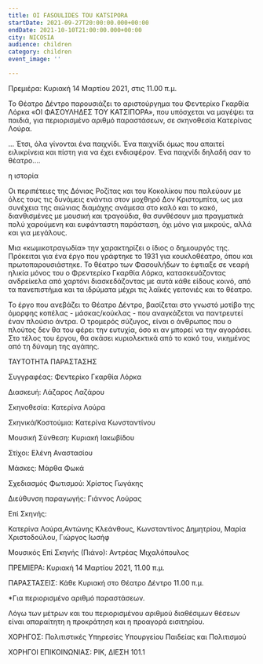 ```yaml
---
title: OI FASOULIDES TOU KATSIPORA
startDate: 2021-09-27T20:00:00.000+00:00
endDate: 2021-10-10T21:00:00.000+00:00
city: NICOSIA
audience: children
category: children
event_image: ''

---
```

Πρεμιέρα:  Κυριακή 14 Μαρτίου 2021, στις 11.00 π.μ.

 

Το Θέατρο Δέντρο παρουσιάζει το αριστούργημα του Φεντερίκο Γκαρθία Λόρκα «ΟΙ ΦΑΣΟΥΛΗΔΕΣ ΤΟΥ ΚΑΤΣΙΠΟΡΑ», που υπόσχεται να μαγέψει τα παιδιά, για περιορισμένο αριθμό παραστάσεων, σε σκηνοθεσία Κατερίνας Λούρα.

 

… Έτσι, όλα γίνονται ένα παιχνίδι. Ένα παιχνίδι όμως που απαιτεί ειλικρίνεια και πίστη για να έχει ενδιαφέρον. Ένα παιχνίδι δηλαδή σαν το θέατρο.…

 

η ιστορία

Οι περιπέτειες της Δόνιας Ροζίτας και του Κοκολίκου που παλεύουν με όλες τους τις δυνάμεις ενάντια στον μοχθηρό Δον Κριστομπίτα, ως μια συνέχεια της αιώνιας διαμάχης ανάμεσα στο καλό και το κακό, διανθισμένες με μουσική και τραγούδια, θα συνθέσουν μια πραγματικά πολύ χαρούμενη και ευφάνταστη παράσταση, όχι μόνο για μικρούς, αλλά και για μεγάλους.

 

Μια «κωμικοτραγωδία» την χαρακτηρίζει ο ίδιος ο δημιουργός της. Πρόκειται για ένα έργο που γράφτηκε το 1931 για κουκλοθέατρο, όπου και πρωτοπαρουσιάστηκε. Το θέατρο των Φασουλήδων το έφτιαξε σε νεαρή ηλικία μόνος του ο Φρεντερίκο Γκαρθία Λόρκα, κατασκευάζοντας ανδρείκελα από χαρτόνι διασκεδάζοντας με αυτά κάθε είδους κοινό, από τα πανεπιστήμια και τα ιδρύματα μέχρι τις λαϊκές γειτονιές και το θέατρο.

 

Το έργο που ανεβάζει το Θέατρο Δέντρο, βασίζεται στο γνωστό μοτίβο της όμορφης κοπέλας - μάσκας/κούκλας - που αναγκάζεται να παντρευτεί έναν πλούσιο άντρα. Ο τρομερός σύζυγος, είναι ο άνθρωπος που ο πλούτος δεν θα του φέρει την ευτυχία, όσο κι αν μπορεί να την αγοράσει. Στο τέλος του έργου, θα σκάσει κυριολεκτικά από το κακό του, νικημένος από τη δύναμη της αγάπης.

 

ΤΑΥΤΟΤΗΤΑ ΠΑΡΑΣΤΑΣΗΣ

Συγγραφέας: Φεντερίκο Γκαρθία Λόρκα  

Διασκευή: Λάζαρος Λαζάρου

Σκηνοθεσία: Κατερίνα Λούρα

Σκηνικά/Κοστούμια:  Κατερίνα Κωνσταντίνου

Μουσική Σύνθεση: Κυριακή Ιακωβίδου 

Στίχοι: Ελένη Αναστασίου

Μάσκες: Μάρθα Φωκά

Σχεδιασμός Φωτισμού: Χρίστος Γωγάκης 

Διεύθυνση παραγωγής: Γιάννος Λούρας

 

Επί Σκηνής:

Κατερίνα Λούρα,Αντώνης Κλεάνθους, Κωνσταντίνος Δημητρίου, Μαρία Χριστοδούλου, Γιώργος Ιωσήφ

Μουσικός Επί Σκηνής (Πιάνο): Αντρέας Μιχαλόπουλος

 

ΠΡΕΜΙΕΡΑ: Κυριακή 14 Μαρτίου 2021, 11.00 π.μ.

ΠΑΡΑΣΤΑΣΕΙΣ: Κάθε Κυριακή στο Θέατρο Δέντρο 11.00 π.μ.

*Για περιορισμένο αριθμό παραστάσεων.

 

Λόγω των μέτρων και του περιορισμένου αριθμού διαθέσιμων θέσεων είναι απαραίτητη η προκράτηση και η προαγορά εισιτηρίου.

 

ΧΟΡΗΓΟΣ: Πολιτιστικές Υπηρεσίες Υπουργείου Παιδείας και Πολιτισμού

ΧΟΡΗΓΟΙ ΕΠΙΚΟΙΝΩΝΙΑΣ: ΡΙΚ, ΔΙΕΣΗ 101.1